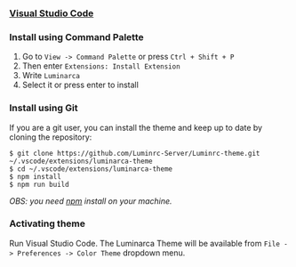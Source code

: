 ### [Visual Studio Code](https://code.visualstudio.com)

### Install using **Command Palette**

1. Go to `View -> Command Palette` or press `Ctrl + Shift + P`
2. Then enter `Extensions: Install Extension`
3. Write `Luminarca`
4. Select it or press enter to install

### Install using Git

If you are a git user, you can install the theme and keep up to date by cloning the repository:
```
$ git clone https://github.com/Luminrc-Server/Luminrc-theme.git ~/.vscode/extensions/luminarca-theme
$ cd ~/.vscode/extensions/luminarca-theme
$ npm install
$ npm run build
```
*OBS: you need [npm](https://www.npmjs.com) install on your machine.*

### Activating theme

Run Visual Studio Code. The Luminarca Theme will be available from `File -> Preferences -> Color Theme` dropdown menu.